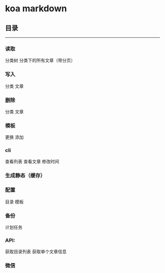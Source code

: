 # koa markdown

## 目录
--------------

### 读取
分类树
分类下的所有文章（带分页）


### 写入
分类
文章

### 删除
分类
文章

### 模板
更换
添加

### cli
查看列表
查看文章
修改时间

### 生成静态（缓存）

### 配置
目录
模板

### 备份
计划任务

### API:
获取目录列表
获取单个文章信息

### 微信


